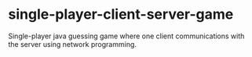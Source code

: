 # single-player-client-server-game
Single-player java guessing game where one client communications with the server using network programming. 
